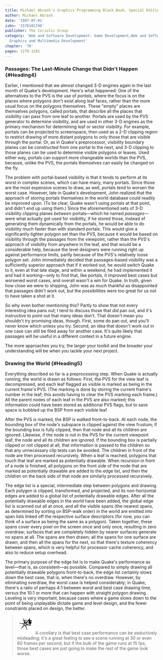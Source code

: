 ```yaml
---
title: Michael Abrash's Graphics Programming Black Book, Special Edition
author: Michael Abrash
date: '1997-07-01'
isbn: '1576101746'
publisher: The Coriolis Group
category: 'Web and Software Development: Game Development,Web and Software Development:
  Graphics and Multimedia Development'
chapter: '70'
pages: 1279-1281
---
```


### Passages: The Last-Minute Change that Didn't Happen {#Heading4}

Earlier, I mentioned that we almost changed 3-D engines again in the
last month of Quake's development. Here's what happened: One of the
alternatives to the PVS is the use of *portals*, where the focus is on
the places where polygons don't exist along leaf faces, rather than the
more usual focus on the polygons themselves. These "empty" places are
themselves polygons, called portals, that describe all the places that
visibility can pass from one leaf to another. Portals are used by the
PVS generator to determine visibility, and are used in other 3-D engines
as the primary mechanism for determining leaf or sector visibility. For
example, portals can be projected to screenspace, then used as a 2-D
clipping region to restrict drawing of more distant polygons to only
those that are visible through the portal. Or, as in Quake's
preprocessor, visibility boundary planes can be constructed from one
portal to the next, and 3-D clipping to those planes can be used to
determine visible polygons or leaves. Used either way, portals can
support more changeable worlds than the PVS, because, unlike the PVS,
the portals themselves can easily be changed on the fly.

The problem with portal-based visibility is that it tends to perform at
its worst in complex scenes, which can have many, many portals. Since
those are the most expensive scenes to draw, as well, portals tend to
worsen the worst case. However, late in Quake's development, John
realized that the approach of storing portals themselves in the world
database could readily be improved upon. (To be clear, Quake wasn't
using portals at that point, and didn't end up using them.) Since the
aforementioned sets of 3-D visibility clipping planes *between*
portals—which he named *passages*—were what actually got used for
visibility, if he stored those, instead of generating them dynamically
from the portals, he would be able to do visibility much faster than
with standard portals. This would give a significantly tighter polygon
set than the PVS, because it would be based on visibility through the
passages from the viewpoint, rather than the PVS's approach of
visibility from anywhere in the leaf, and that would be a considerable
help, because the level designers were running right up against
performance limits, partly because of the PVS's relatively loose polygon
set. John immediately decided that passages-based visibility was a
sufficiently superior approach that if it worked out, he would switch
Quake to it, even at that late stage, and within a weekend, he had
implemented it and had it working—only to find that, like portals, it
improved best cases but worsened worst cases, and overall wasn't a win
for Quake. In truth, given how close we were to shipping, John was as
much thankful as disappointed that passages didn't work out, but the
possibilities were too great for us not to have taken a shot at it.

So why even bother mentioning this? Partly to show that not every
interesting idea pans out; I tend to discuss those that *did* pan out,
and it's instructive to point out that many ideas don't. That doesn't
mean you shouldn't try promising ideas, though. First, some do pan out,
and you'll never know which unless you try. Second, an idea that doesn't
work out in one case can still be filed away for another case. It's
quite likely that passages will be useful in a different context in a
future engine.

The more approaches you try, the larger your toolkit and the broader
your understanding will be when you tackle your next project.

### Drawing the World {#Heading5}

Everything described so far is a preprocessing step. When Quake is
actually running, the world is drawn as follows: First, the PVS for the
view leaf is decompressed, and each leaf flagged as visible is marked as
being in the current frame's PVS. (The marking is done by storing the
current frame's number in the leaf; this avoids having to clear the PVS
marking each frame.) All the parent nodes of each leaf in the PVS are
also marked; this information could have been stored as additional PVS
flags, but to save space is bubbled up the BSP from each visible leaf.

After the PVS is marked, the BSP is walked front-to-back. At each node,
the bounding box of the node's subspace is clipped against the view
frustum; if the bounding box is fully clipped, then that node and all
its children are ignored. Likewise, if the node is not in the PVS for
the current viewpoint leaf, the node and all its children are ignored.
If the bounding box is partially clipped or not clipped at all, that
information is passed to the children so that any unnecessary clip tests
can be avoided. The children in front of the node are then processed
recursively. When a leaf is reached, polygons that touch that leaf are
marked as potentially drawable. When recursion in front of a node is
finished, all polygons on the front side of the node that are marked as
potentially drawable are added to the edge list, and then the children
on the back side of that node are similarly processed recursively.

The edge list is a special, intermediate step between polygons and
drawing. Each polygon is clipped, transformed, and projected, and its
non-horizontal edges are added to a global list of potentially drawable
edges. After all the potentially drawable edges in the world have been
added, the global edge list is scanned out all at once, and all the
visible spans (the nearest spans, as determined by sorting on BSP-walk
order) in the world are emitted into span lists linked off the
respective surface descriptors (for now, you can think of a surface as
being the same as a polygon). Taken together, these spans cover every
pixel on the screen once and only once, resulting in zero overdraw;
surfaces that are completely hidden by nearer surfaces generate no spans
at all. The spans are then drawn; all the spans for one surface are
drawn, and then all the spans for the next, so that there's texture
coherency between spans, which is very helpful for processor cache
coherency, and also to reduce setup overhead.

The primary purpose of the edge list is to make Quake's performance as
level—that is, as consistent—as possible. Compared to simply drawing all
potentially drawable polygons front-to-back, the edge list certainly
slows down the best case, that is, when there's no overdraw. However, by
eliminating overdraw, the worst case is helped considerably; in Quake,
there's a ratio of perhaps 4:1 between worst and best case drawing time,
versus the 10:1 or more that can happen with straight polygon drawing.
Leveling is very important, because cases where a game slows down to the
point of being unplayable dictate game and level design, and the fewer
constraints placed on design, the better.

> ![](images/i.jpg)
> A corollary is that best case performance can be seductively misleading;
> it's a great feeling to see a scene running at 30 or even 60 frames per
> second, but if the bulk of the game runs at 15 fps, those best cases are
> just going to make the rest of the game look worse.
